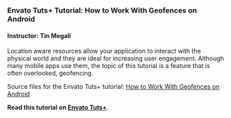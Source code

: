 ### Envato Tuts+ Tutorial: How to Work With Geofences on Android

#### Instructor: Tin Megali

Location aware resources allow your application to interact with the physical world and they are ideal for increasing user engagement. Although many mobile apps use them, the topic of this tutorial is a feature that is often overlooked, geofencing.

Source files for the Envato Tuts+ tutorial: [How to Work With Geofences on Android](http://code.tutsplus.com/tutorials/how-to-work-with-geofences-on-android--cms-26639)
 
**Read this tutorial on [Envato Tuts+](https://code.tutsplus.com)**.
 

